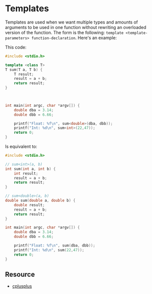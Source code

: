 # Templates
Templates are used when we want multiple types and amounts of arguments to be used in one function without rewriting an overloaded version of the function. The form is the following: `template <template-parameters> function-declaration`. Here's an example:

This code:

```C++
#include <stdio.h>

template <class T>
T sum(T a, T b) {
	T result;
	result = a + b;
	return result;
}

  

int main(int argc, char *argv[]) {
	double dba = 3.14;
	double dbb = 6.66;

	printf("Float: %f\n", sum<double>(dba, dbb));
	printf("Int: %d\n", sum<int>(22,47));
	return 0;
}
```

Is equivalent to:
```C++
#include <stdio.h>

// sum<int>(a, b)
int sum(int a, int b) {
	int result;
	result = a + b;
	return result;
}

// sum<double>(a, b)
double sum(double a, double b) {
    double result;
    result = a + b;
    return result;
}

int main(int argc, char *argv[]) {
	double dba = 3.14;
	double dbb = 6.66;

	printf("Float: %f\n", sum(dba, dbb));
	printf("Int: %d\n", sum(22,47));
	return 0;
}
```

## Resource
- [cplusplus](https://cplusplus.com/doc/tutorial/functions2/)